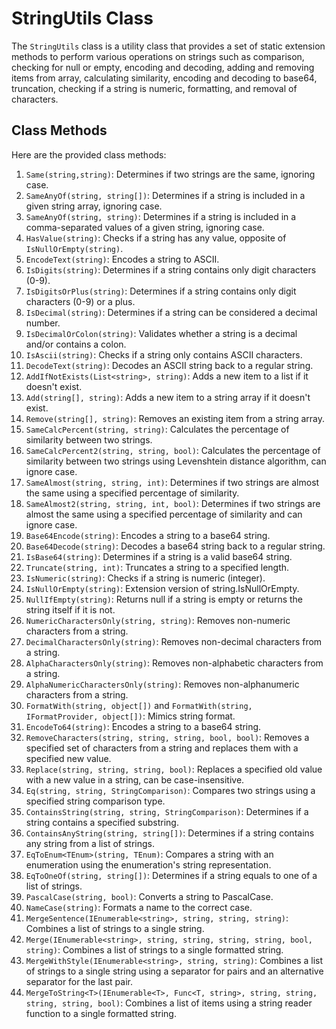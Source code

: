 # StringUtils Class

The `StringUtils` class is a utility class that provides a set of static extension methods to perform various operations on strings such as comparison, checking for null or empty, encoding and decoding, adding and removing items from array, calculating similarity, encoding and decoding to base64, truncation, checking if a string is numeric, formatting, and removal of characters.

## Class Methods
Here are the provided class methods:

1. `Same(string,string)`: Determines if two strings are the same, ignoring case.
2. `SameAnyOf(string, string[])`: Determines if a string is included in a given string array, ignoring case.
3. `SameAnyOf(string, string)`: Determines if a string is included in a comma-separated values of a given string, ignoring case.
4. `HasValue(string)`: Checks if a string has any value, opposite of `IsNullOrEmpty(string)`.
5. `EncodeText(string)`: Encodes a string to ASCII.
6. `IsDigits(string)`: Determines if a string contains only digit characters (0-9).
7. `IsDigitsOrPlus(string)`: Determines if a string contains only digit characters (0-9) or a plus.
8. `IsDecimal(string)`: Determines if a string can be considered a decimal number.
9. `IsDecimalOrColon(string)`: Validates whether a string is a decimal and/or contains a colon.
10. `IsAscii(string)`: Checks if a string only contains ASCII characters.
11. `DecodeText(string)`: Decodes an ASCII string back to a regular string.
12. `AddIfNotExists(List<string>, string)`: Adds a new item to a list if it doesn't exist.
13. `Add(string[], string)`: Adds a new item to a string array if it doesn't exist.
14. `Remove(string[], string)`: Removes an existing item from a string array.
15. `SameCalcPercent(string, string)`: Calculates the percentage of similarity between two strings.
16. `SameCalcPercent2(string, string, bool)`: Calculates the percentage of similarity between two strings using Levenshtein distance algorithm, can ignore case.
17. `SameAlmost(string, string, int)`: Determines if two strings are almost the same using a specified percentage of similarity.
18. `SameAlmost2(string, string, int, bool)`: Determines if two strings are almost the same using a specified percentage of similarity and can ignore case.
19. `Base64Encode(string)`: Encodes a string to a base64 string.
20. `Base64Decode(string)`: Decodes a base64 string back to a regular string.
21. `IsBase64(string)`: Determines if a string is a valid base64 string.
22. `Truncate(string, int)`: Truncates a string to a specified length.
23. `IsNumeric(string)`: Checks if a string is numeric (integer).
24. `IsNullOrEmpty(string)`: Extension version of string.IsNullOrEmpty.
25. `NullIfEmpty(string)`: Returns null if a string is empty or returns the string itself if it is not.
26. `NumericCharactersOnly(string, string)`: Removes non-numeric characters from a string.
27. `DecimalCharactersOnly(string)`: Removes non-decimal characters from a string.
28. `AlphaCharactersOnly(string)`: Removes non-alphabetic characters from a string.
29. `AlphaNumericCharactersOnly(string)`: Removes non-alphanumeric characters from a string.
30. `FormatWith(string, object[])` and `FormatWith(string, IFormatProvider, object[])`: Mimics string format.
31. `EncodeTo64(string)`: Encodes a string to a base64 string.
32. `RemoveCharacters(string, string, string, bool, bool)`: Removes a specified set of characters from a string and replaces them with a specified new value.
33. `Replace(string, string, string, bool)`: Replaces a specified old value with a new value in a string, can be case-insensitive.
34. `Eq(string, string, StringComparison)`: Compares two strings using a specified string comparison type.
35. `ContainsString(string, string, StringComparison)`: Determines if a string contains a specified substring.
36. `ContainsAnyString(string, string[])`: Determines if a string contains any string from a list of strings.
37. `EqToEnum<TEnum>(string, TEnum)`: Compares a string with an enumeration using the enumeration's string representation.
38. `EqToOneOf(string, string[])`: Determines if a string equals to one of a list of strings.
39. `PascalCase(string, bool)`: Converts a string to PascalCase.
40. `NameCase(string)`: Formats a name to the correct case.
41. `MergeSentence(IEnumerable<string>, string, string, string)`: Combines a list of strings to a single string.
42. `Merge(IEnumerable<string>, string, string, string, string, bool, string)`: Combines a list of strings to a single formatted string.
43. `MergeWithStyle(IEnumerable<string>, string, string)`: Combines a list of strings to a single string using a separator for pairs and an alternative separator for the last pair.
44. `MergeToString<T>(IEnumerable<T>, Func<T, string>, string, string, string, string, bool)`: Combines a list of items using a string reader function to a single formatted string.